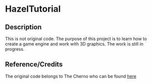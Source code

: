 # HazelTutorial
## Description
This is not original code. The purpose of this project is to learn how to create a game engine and work with 3D graphics. The work is still in progress.

## Reference/Credits
The original code belongs to The Cherno who can be found [here](https://www.youtube.com/watch?v=JxIZbV_XjAs&list=PLlrATfBNZ98dC-V-N3m0Go4deliWHPFwT)
